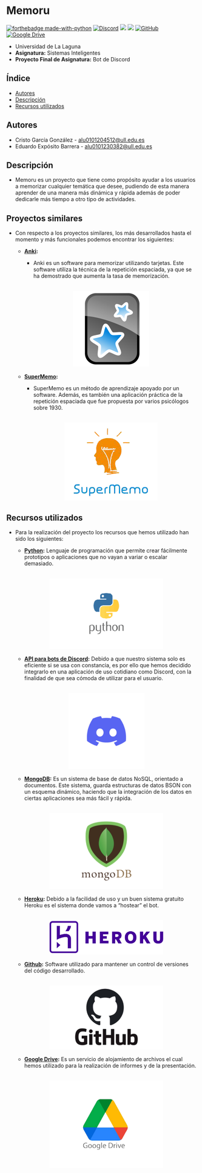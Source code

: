# Memoru
[![forthebadge made-with-python](http://ForTheBadge.com/images/badges/made-with-python.svg)](https://www.python.org/)
[![Discord](https://img.shields.io/badge/Discord-7289DA?style=for-the-badge&logo=discord&logoColor=white)](https://support.discord.com/hc/es/articles/212889058-API-Oficial-de-Discord)
[![](https://img.shields.io/badge/MongoDB-4EA94B?style=for-the-badge&logo=mongodb&logoColor=white)](https://www.mongodb.com/)
[![](https://img.shields.io/badge/Heroku-430098?style=for-the-badge&logo=heroku&logoColor=white)](https://www.heroku.com/)
[![GitHub](https://img.shields.io/badge/GitHub-100000?style=for-the-badge&logo=github&logoColor=white)](https://github.com/)
[![Google Drive](https://img.shields.io/badge/Google%20Drive-4285F4?style=for-the-badge&logo=googledrive&logoColor=white)](https://drive.google.com/file/d/13ilzHWBFu3P-_kpnuvm971nxc1PsPIrq/view)
- Universidad de La Laguna
- **Asignatura:** Sistemas Inteligentes
- **Proyecto Final de Asignatura:** Bot de Discord

## Índice
- [Autores](#autores)
- [Descripción](#descripción)
- [Recursos utilizados](#recursos-utilizados)

## Autores
  - Cristo García González - alu0101204512@ull.edu.es
  - Eduardo Expósito Barrera - alu0101230382@ull.edu.es

## Descripción
  - Memoru es un proyecto que tiene como propósito ayudar a los usuarios a memorizar cualquier temática que desee, pudiendo de esta manera aprender de una manera más dinámica y rápida además de poder dedicarle más tiempo a otro tipo de actividades.

## Proyectos similares
- Con respecto a los proyectos similares, los más desarrollados hasta el momento y más funcionales podemos encontrar los siguientes:
    - **[Anki](https://apps.ankiweb.net/):** 
        - Anki es un software para memorizar utilizando tarjetas. Este software utiliza la técnica de la repetición espaciada, ya que se ha demostrado que aumenta la tasa de memorización.
        <br>
        <p style = 'text-align:center;'>
          <img src="img/Anki.png" width="200px">
        </p>
  
    - **[SuperMemo](https://www.supermemo.com/es):**
        - SuperMemo es un método de aprendizaje apoyado por un software. Además, es también una aplicación práctica de la repetición espaciada que fue propuesta por varios psicólogos sobre 1930.
        <br>
        <p style = 'text-align:center;'>
          <img src="img/SuperMemo.png">
        </p>
  
## Recursos utilizados
- Para la realización del proyecto los recursos que hemos utilizado han sido los siguientes:
    - **[Python](https://www.python.org/downloads/):** Lenguaje de programación que permite crear fácilmente prototipos o aplicaciones que no vayan a variar o escalar demasiado.
    <br>
    <p style = 'text-align:center;'>
      <img src="img/Python.png" width="300px">
    </p> 
    
    - **[API para bots de Discord](https://support.discord.com/hc/es/articles/212889058-API-Oficial-de-Discord):** Debido a que nuestro sistema solo es eficiente si se usa con constancia, es por ello que hemos decidido integrarlo en una aplicación de uso cotidiano como Discord, con la finalidad de que sea cómoda de utilizar para el usuario.
    <br>
    <p style = 'text-align:center;'>
      <img src="img/Discord.png" width="200px">
    </p> 
    
    - **[MongoDB](https://www.mongodb.com/):** Es un sistema de base de datos NoSQL, orientado a documentos. Este sistema, guarda estructuras de datos BSON con un esquema dinámico, haciendo que la integración de los datos en ciertas aplicaciones sea más fácil y rápida.
    <br>
    <p style = 'text-align:center;'>
      <img src="img/Mongo.png" width="300px">
    </p>
    
    - **[Heroku](https://www.heroku.com/):** Debido a la facilidad de uso y un buen sistema gratuito Heroku es el sistema donde vamos a “hostear” el bot.
    <br>
    <p style = 'text-align:center;'>
      <img src="img/Heroku.png" width="300px">
    </p> 
    
    - **[Github](https://github.com/):** Software utilizado para mantener un control de versiones del código desarrollado.
    <br>
    <p style = 'text-align:center;'>
      <img src="img/Git.png" width="300px">
    </p>

    - **[Google Drive](https://www.google.com/intl/es_es/drive/):** Es un servicio de alojamiento de archivos el cual hemos utilizado para la realización de informes y de la presentación.
    <br>
    <p style = 'text-align:center;'>
      <img src="img/Drive.png" width="300px">
    </p>